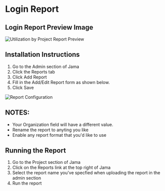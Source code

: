 # Login Report

## Login Report Preview Image
![Utilization by Project Report Preview](https://github.com/jamasoftware-ps/Community-Reports/blob/master/Login_User%20Usage%20Reports/Login%20Data%20Report/Preview.png)
## Installation Instructions
1. Go to the Admin section of Jama
2. Click the Reports tab
3. Click Add Report
4. Fill in the Add/Edit Report form as shown below.
5. Click Save

![Report Configuration](https://github.com/jamasoftware-ps/Community-Reports/blob/master/Login_User%20Usage%20Reports/Login%20Data%20Report/Config.png)

## NOTES: 
- Your Organization field will have a different value.  
- Rename the report to anyting you like
- Enable any report format that you'd like to use

## Running the Report
1. Go to the Project section of Jama
2. Click on the Reports link at the top right of Jama
3. Select the report name you've specfied when uploading the report in the admin section 
4. Run the report